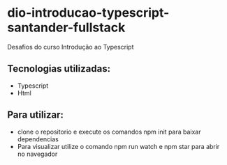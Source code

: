 # dio-introducao-typescript-santander-fullstack
Desafios do curso Introdução ao Typescript

## Tecnologias utilizadas:
- Typescript
- Html

## Para utilizar:
- clone o repositorio e execute os comandos npm init para baixar dependencias
- Para visualizar utilize o comando npm run watch e npm star para abrir no navegador


